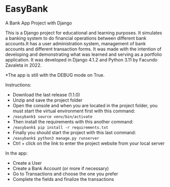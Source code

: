 # EasyBank
A Bank App Project with Django

This is a Django project for educational and learning purposes. It simulates a banking system to do financial operations between different bank accounts.It has a user administration system, management of bank accounts and different transaction forms. It was made with the intention of developing and demonstrating what was learned and serving as a portfolio application. It was developed in Django 4.1.2 and Python 3.11 by Facundo Zavaleta in 2022.

*The app is still with the DEBUG mode on True.

Instructions:
 - Download the last release (1.1.0)
 - Unzip and save the project folder
 - Open the console and when you are located in the project folder, you must start the virtual environment first with this command:
 - ```/easybank$ source venv/bin/activate```
 - Then install the requirements with this another command:
 - ```/easybank$ pip install -r requirements.txt```
 - Finally you should start the project with this last command:
 - ```/easybank$ python3 manage.py runserver```
 - Ctrl + click on the link to enter the project website from your local server

In the app:
 - Create a User
 - Create a Bank Account (or more if necessary)
 - Go to Transactions and choose the one you prefer
 - Complete the fields and finalize the transactions
